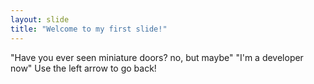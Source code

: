 ```yaml
---
layout: slide
title: "Welcome to my first slide!"
---
```

"Have you ever seen miniature doors? no, but maybe"
"I'm a developer now"
Use the left arrow to go back!
